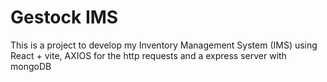 # Gestock IMS
This is a project to develop my Inventory Management System (IMS) using React + vite, AXIOS for the http requests and a express server with mongoDB
